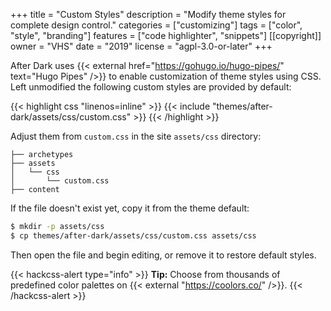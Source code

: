 +++
title = "Custom Styles"
description = "Modify theme styles for complete design control."
categories = ["customizing"]
tags = ["color", "style", "branding"]
features = ["code highlighter", "snippets"]
[[copyright]]
  owner = "VHS"
  date = "2019"
  license = "agpl-3.0-or-later"
+++

After Dark uses {{< external href="https://gohugo.io/hugo-pipes/" text="Hugo Pipes" />}} to enable customization of theme styles using CSS. Left unmodified the following custom styles are provided by default:

{{< highlight css "linenos=inline" >}}
{{< include "themes/after-dark/assets/css/custom.css" >}}
{{< /highlight >}}

Adjust them from `custom.css` in the site `assets/css` directory:

```
├── archetypes
├── assets
│   └── css
│       └── custom.css
├── content
```

If the file doesn't exist yet, copy it from the theme default:

```sh
$ mkdir -p assets/css
$ cp themes/after-dark/assets/css/custom.css assets/css
```

Then open the file and begin editing, or remove it to restore default styles.

{{< hackcss-alert type="info" >}}
  <strong>Tip:</strong> Choose from thousands of predefined color palettes on {{< external "https://coolors.co/" />}}.
{{< /hackcss-alert >}}
